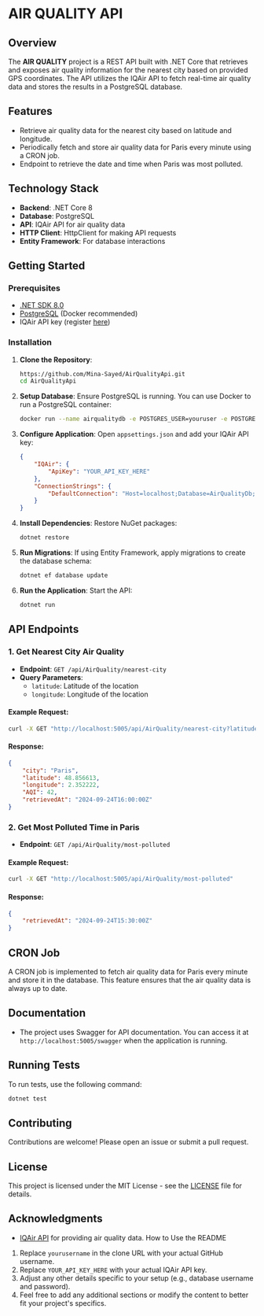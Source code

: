 

# AIR QUALITY API

## Overview
The **AIR QUALITY** project is a REST API built with .NET Core that retrieves and exposes air quality information for the nearest city based on provided GPS coordinates. The API utilizes the IQAir API to fetch real-time air quality data and stores the results in a PostgreSQL database.

## Features
- Retrieve air quality data for the nearest city based on latitude and longitude.
- Periodically fetch and store air quality data for Paris every minute using a CRON job.
- Endpoint to retrieve the date and time when Paris was most polluted.

## Technology Stack
- **Backend**: .NET Core 8
- **Database**: PostgreSQL
- **API**: IQAir API for air quality data
- **HTTP Client**: HttpClient for making API requests
- **Entity Framework**: For database interactions

## Getting Started

### Prerequisites
- [.NET SDK 8.0](https://dotnet.microsoft.com/download/dotnet/8.0)
- [PostgreSQL](https://www.postgresql.org/download/) (Docker recommended)
- IQAir API key (register [here](https://www.iqair.com/fr/dashboard/api))

### Installation

1. **Clone the Repository**:
   ```bash
   https://github.com/Mina-Sayed/AirQualityApi.git
   cd AirQualityApi
   ```

2. **Setup Database**:
   Ensure PostgreSQL is running. You can use Docker to run a PostgreSQL container:
   ```bash
   docker run --name airqualitydb -e POSTGRES_USER=youruser -e POSTGRES_PASSWORD=yourpassword -e POSTGRES_DB=AirQualityDb -p 5432:5432 -d postgres
   ```

3. **Configure Application**:
   Open `appsettings.json` and add your IQAir API key:
   ```json
   {
       "IQAir": {
           "ApiKey": "YOUR_API_KEY_HERE"
       },
       "ConnectionStrings": {
           "DefaultConnection": "Host=localhost;Database=AirQualityDb;Username=youruser;Password=yourpassword"
       }
   }
   ```

4. **Install Dependencies**:
   Restore NuGet packages:
   ```bash
   dotnet restore
   ```

5. **Run Migrations**:
   If using Entity Framework, apply migrations to create the database schema:
   ```bash
   dotnet ef database update
   ```

6. **Run the Application**:
   Start the API:
   ```bash
   dotnet run
   ```

## API Endpoints

### 1. Get Nearest City Air Quality
- **Endpoint**: `GET /api/AirQuality/nearest-city`
- **Query Parameters**:
  - `latitude`: Latitude of the location
  - `longitude`: Longitude of the location

#### Example Request:
```bash
curl -X GET "http://localhost:5005/api/AirQuality/nearest-city?latitude=48.856613&longitude=2.352222"
```

#### Response:
```json
{
    "city": "Paris",
    "latitude": 48.856613,
    "longitude": 2.352222,
    "AQI": 42,
    "retrievedAt": "2024-09-24T16:00:00Z"
}
```

### 2. Get Most Polluted Time in Paris
- **Endpoint**: `GET /api/AirQuality/most-polluted`

#### Example Request:
```bash
curl -X GET "http://localhost:5005/api/AirQuality/most-polluted"
```

#### Response:
```json
{
    "retrievedAt": "2024-09-24T15:30:00Z"
}
```

## CRON Job
A CRON job is implemented to fetch air quality data for Paris every minute and store it in the database. This feature ensures that the air quality data is always up to date.

## Documentation
- The project uses Swagger for API documentation. You can access it at `http://localhost:5005/swagger` when the application is running.

## Running Tests
To run tests, use the following command:
```bash
dotnet test
```

## Contributing
Contributions are welcome! Please open an issue or submit a pull request.

## License
This project is licensed under the MIT License - see the [LICENSE](LICENSE) file for details.

## Acknowledgments
- [IQAir API](https://www.iqair.com/fr/commercial/air-quality-monitors/airvisual-platform/api) for providing air quality data.  How to Use the README
1. Replace `yourusername` in the clone URL with your actual GitHub username.
2. Replace `YOUR_API_KEY_HERE` with your actual IQAir API key.
3. Adjust any other details specific to your setup (e.g., database username and password).
4. Feel free to add any additional sections or modify the content to better fit your project's specifics.
